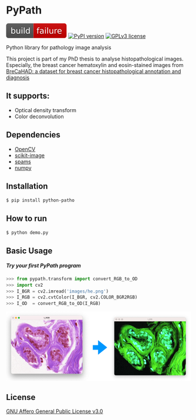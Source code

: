 # PyPath

![build fail](./images/build_fail.svg)
[![PyPI version](https://badge.fury.io/py/python-patho.svg)](https://badge.fury.io/py/python-patho)
[![GPLv3 license](https://img.shields.io/badge/License-GPLv3-blue.svg)](http://perso.crans.org/besson/LICENSE.html)

Python library for pathology image analysis



This project is part of my PhD thesis to analyse histopathological images. Especially, the breast cancer hematoxylin and eosin-stained images
from [BreCaHAD: a dataset for breast cancer histopathological annotation and diagnosis](https://figshare.com/articles/dataset/BreCaHAD_A_Dataset_for_Breast_Cancer_Histopathological_Annotation_and_Diagnosis/7379186)

## It supports:
- Optical density transform
- Color deconvolution

## Dependencies
- [OpenCV](https://opencv.org)
- [scikit-image](https://scikit-image.org)
- [spams](http://spams-devel.gforge.inria.fr)
- [numpy](https://numpy.org)

## Installation
```shell
$ pip install python-patho
```

## How to run
```shell
$ python demo.py
```


## Basic Usage
#### *Try your first PyPath program*

```python
>>> from pypath.transform import convert_RGB_to_OD
>>> import cv2
>>> I_BGR = cv2.imread('images/he.png')
>>> I_RGB = cv2.cvtColor(I_BGR, cv2.COLOR_BGR2RGB)
>>> I_OD  = convert_RGB_to_OD(I_RGB)
```

![RGB ](./images/od_rgb_convert.png)
## License
[GNU Affero General Public License v3.0](LICENSE)
